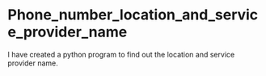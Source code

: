 # Phone_number_location_and_service_provider_name
I have created a python program to find out the location and service provider name.
